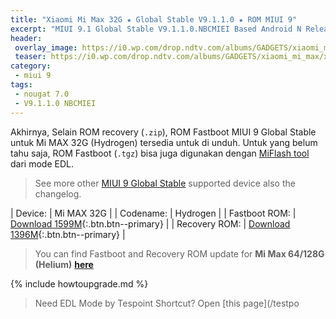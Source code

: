 ```yaml
---
title: "Xiaomi Mi Max 32G ★ Global Stable V9.1.1.0 ★ ROM MIUI 9"
excerpt: "MIUI 9.1 Global Stable V9.1.1.0.NBCMIEI Based Android N Released for Xiaomi Mi Max 32GB (hydrogen)! You can now download Fastboot ROM or Recovery ROM update here"
header:
 overlay_image: https://i0.wp.com/drop.ndtv.com/albums/GADGETS/xiaomi_mi_max/xiaomi_mi_max_port_ndtv.jpg?resize=800,400
 teaser: https://i0.wp.com/drop.ndtv.com/albums/GADGETS/xiaomi_mi_max/xiaomi_mi_max_port_ndtv.jpg?resize=300,150
category:
 - miui 9
tags:
 - nougat 7.0
 - V9.1.1.0 NBCMIEI
---
```


Akhirnya, Selain ROM recovery (`.zip`), ROM Fastboot MIUI 9 Global Stable untuk Mi MAX 32G (Hydrogen) tersedia untuk di unduh. Untuk yang belum tahu saja, ROM Fastboot (`.tgz`) bisa juga digunakan dengan [MiFlash tool](https://miflashtool.knoacc.org/) dari mode EDL.

> See more other [MIUI 9 Global Stable](https://mi.knoacc.org/update-rom-miui-9-global-stable-full-changelog) supported device also the changelog.

| Device: | Mi MAX 32G |
| Codename: | Hydrogen |
| Fastboot ROM: | [Download 1599M](/bigota?type=hydrogen_global_images&ver=V9.1.1.0.NBCMIEI&size=1599M&name=20171109.0000.00_7.0_global_140110afe3.tgz){:.btn.btn--primary} |
| Recovery ROM: | [Download 1396M](/bigota?type=miui_MIMAXGlobal&ver=V9.1.1.0.NBCMIEI&size=1396M&name=fba470fff7_7.0.zip){:.btn.btn--primary} |

> You can find Fastboot and Recovery ROM update for **Mi Max 64/128G (Helium)** [**here**](https://mi.knoacc.org/global-stable-miui-9-mi-max-helium-fastboot-recovery)

{% include howtoupgrade.md %}

> Need EDL Mode by Tespoint Shortcut? Open [this page](/testpo